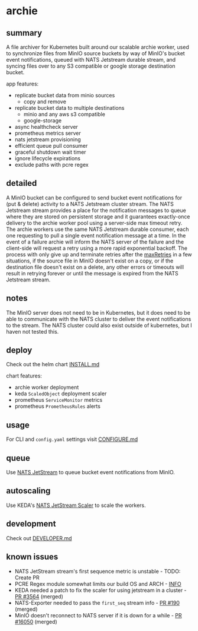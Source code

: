 # archie

## summary 

A file archiver for Kubernetes built around our scalable archie worker, used to synchronize files from 
MinIO source buckets by way of MinIO's bucket event notifications, queued with NATS Jetstream durable stream, 
and syncing files over to any S3 compatible or google storage destination bucket.

app features:
* replicate bucket data from minio sources
  * copy and remove 
* replicate bucket data to multiple destinations
  * minio and any aws s3 compatible
  * google-storage
* async healthcheck server
* prometheus metrics server
* nats jetstream provisioning
* efficient queue pull consumer
* graceful shutdown wait timer
* ignore lifecycle expirations
* exclude paths with pcre regex

## detailed

A MinIO bucket can be configured to send bucket event notifications for (put & delete) activity to a NATS Jetstream cluster stream.
The NATS Jetstream stream provides a place for the notification messages to queue where they are stored on persistent storage and it guarantees
exactly-once delivery to the archie worker pool using a server-side max timeout retry. The archie workers use the same 
NATS Jetstream durable consumer, each one requesting to pull a single event notification message at a time. In the event of a failure archie will
inform the NATS server of the failure and the client-side will request a retry using a more rapid exponential backoff. 
The process with only give up and terminate retries after the [maxRetries](CONFIGURE.md#server-options) in a few situations, 
if the source file in MinIO doesn't exist on a copy, or if the destination file doesn't exist on a delete, any other errors 
or timeouts will result in retrying forever or until the message is expired from the NATS Jetstream stream. 

## notes

The MinIO server does not need to be in Kubernetes, but it does need to be able to communicate with the NATS cluster to deliver the event 
notifications to the stream. The NATS cluster could also exist outside of kubernetes, but I haven not tested this.

## deploy

Check out the helm chart [INSTALL.md](INSTALL.md)

chart features:
* archie worker deployment
* keda `ScaledObject` deployment scaler
* prometheus `ServiceMonitor` metrics
* prometheus `PrometheusRules` alerts

## usage

For CLI and `config.yaml` settings visit [CONFIGURE.md](CONFIGURE.md)

## queue

Use [NATS JetStream](https://docs.nats.io/nats-concepts/jetstream) to queue bucket event notifications from MinIO.

## autoscaling

Use KEDA's [NATS JetStream Scaler](https://keda.sh/docs/latest/scalers/nats-jetstream/) to scale the workers.

## development

Check out [DEVELOPER.md](DEVELOPER.md)

## known issues

* NATS JetStream stream's first sequence metric is unstable - TODO: Create PR
* PCRE Regex module somewhat limits our build OS and ARCH - [INFO](https://gitea.arsenm.dev/Arsen6331/pcre#supported-goos-goarch)
* KEDA needed a patch to fix the scaler for using jetstream in a cluster - [PR #3564](https://github.com/kedacore/keda/pull/3564) (merged)
* NATS-Exporter needed to pass the `first_seq` stream info - [PR #190](https://github.com/nats-io/prometheus-nats-exporter/pull/190) (merged)
* MinIO doesn't reconnect to NATS server if it is down for a while - [PR #16050](https://github.com/minio/minio/pull/16050) (merged)

